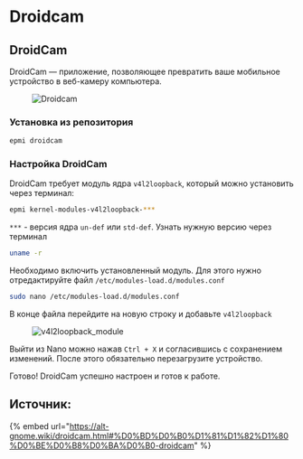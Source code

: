 # Droidcam

## DroidCam[​](https://alt-gnome.wiki/droidcam.html#droidcam) <a href="#droidcam" id="droidcam"></a>

DroidCam — приложение, позволяющее превратить ваше мобильное устройство в веб-камеру компьютера.

<figure><img src="https://alt-gnome.wiki/droidcam/droidcam-1.png" alt="Droidcam"><figcaption></figcaption></figure>

### Установка из репозитория[​](https://alt-gnome.wiki/droidcam.html#%D1%83%D1%81%D1%82%D0%B0%D0%BD%D0%BE%D0%B2%D0%BA%D0%B0-%D0%B8%D0%B7-%D1%80%D0%B5%D0%BF%D0%BE%D0%B7%D0%B8%D1%82%D0%BE%D1%80%D0%B8%D1%8F) <a href="#ustanovka-iz-repozitoriya" id="ustanovka-iz-repozitoriya"></a>

```bash
epmi droidcam
```

### Настройка DroidCam[​](https://alt-gnome.wiki/droidcam.html#%D0%BD%D0%B0%D1%81%D1%82%D1%80%D0%BE%D0%B8%D0%BA%D0%B0-droidcam) <a href="#nastroika-droidcam" id="nastroika-droidcam"></a>

DroidCam требует модуль ядра `v4l2loopback`, который можно установить через терминал:

```bash
epmi kernel-modules-v4l2loopback-***
```

`***` - версия ядра `un-def` или `std-def`. Узнать нужную версию через терминал

```bash
uname -r
```

Необходимо включить установленный модуль. Для этого нужно отредактируйте файл `/etc/modules-load.d/modules.conf`

```bash
sudo nano /etc/modules-load.d/modules.conf
```

В конце файла перейдите на новую строку и добавьте `v4l2loopback`

<figure><img src="https://alt-gnome.wiki/droidcam/v4l2loopback.gif" alt="v4l2loopback_module"><figcaption></figcaption></figure>

Выйти из Nano можно нажав `Ctrl + X` и согласившись с сохранением изменений. После этого обязательно перезагрузите устройство.

Готово! DroidCam успешно настроен и готов к работе.



## Источник:

{% embed url="https://alt-gnome.wiki/droidcam.html#%D0%BD%D0%B0%D1%81%D1%82%D1%80%D0%BE%D0%B8%D0%BA%D0%B0-droidcam" %}

